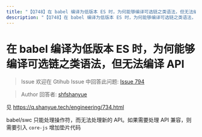```yaml
---
title: "【Q748】在 babel 编译为低版本 ES 时，为何能够编译可选链之类语法，但无法编译 API | 前端工程化高频面试题"
description: "【Q748】在 babel 编译为低版本 ES 时，为何能够编译可选链之类语法，但无法编译 API 字节跳动面试题、阿里腾讯面试题、美团小米面试题。"
---
```


# 在 babel 编译为低版本 ES 时，为何能够编译可选链之类语法，但无法编译 API

> Issue
> 欢迎在 Gtihub Issue 中回答此问题: [Issue 794](https://github.com/shfshanyue/Daily-Question/issues/794)

> Author
> 回答者: [shfshanyue](https://github.com/shfshanyue)

见 <https://q.shanyue.tech/engineering/734.html>

babel/swc 只能处理操作符，而无法处理新的 API。如果需要处理 API 兼容，则需要引入 `core-js` 增加垫片代码
